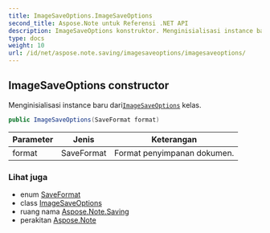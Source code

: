 ```yaml
---
title: ImageSaveOptions.ImageSaveOptions
second_title: Aspose.Note untuk Referensi .NET API
description: ImageSaveOptions konstruktor. Menginisialisasi instance baru dariImageSaveOptions kelas.
type: docs
weight: 10
url: /id/net/aspose.note.saving/imagesaveoptions/imagesaveoptions/
---
```

## ImageSaveOptions constructor

Menginisialisasi instance baru dari[`ImageSaveOptions`](../) kelas.

```csharp
public ImageSaveOptions(SaveFormat format)
```

| Parameter | Jenis | Keterangan |
| --- | --- | --- |
| format | SaveFormat | Format penyimpanan dokumen. |

### Lihat juga

* enum [SaveFormat](../../../aspose.note/saveformat/)
* class [ImageSaveOptions](../)
* ruang nama [Aspose.Note.Saving](../../imagesaveoptions/)
* perakitan [Aspose.Note](../../../)


